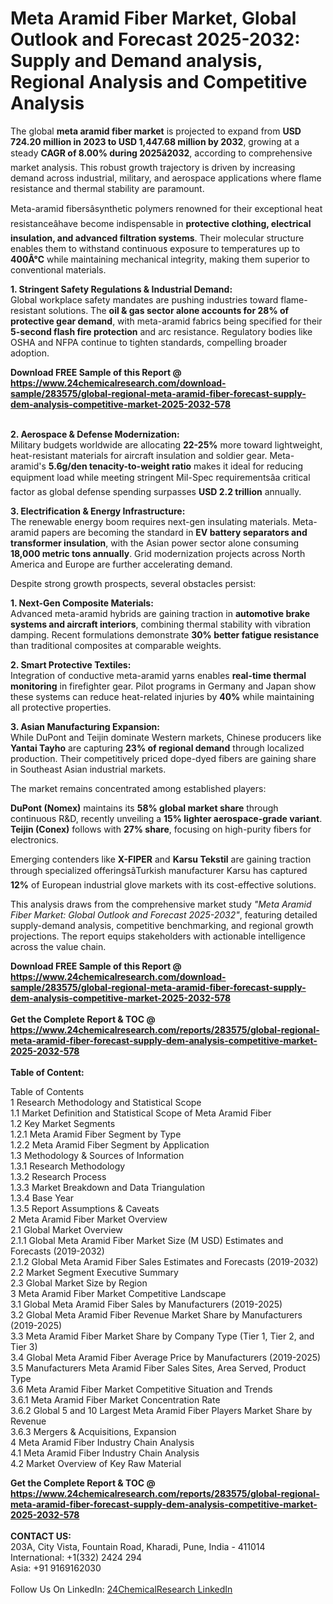 <h1>Meta Aramid Fiber Market, Global Outlook and Forecast 2025-2032: Supply and Demand analysis, Regional Analysis and Competitive Analysis</h1><p>The global <strong>meta aramid fiber market</strong> is projected to expand from <strong>USD 724.20 million in 2023 to USD 1,447.68 million by 2032</strong>, growing at a steady <strong>CAGR of 8.00% during 2025â2032</strong>, according to comprehensive market analysis. This robust growth trajectory is driven by increasing demand across industrial, military, and aerospace applications where flame resistance and thermal stability are paramount.</p><p>Meta-aramid fibersâsynthetic polymers renowned for their exceptional heat resistanceâhave become indispensable in <strong>protective clothing, electrical insulation, and advanced filtration systems</strong>. Their molecular structure enables them to withstand continuous exposure to temperatures up to <strong>400Â°C</strong> while maintaining mechanical integrity, making them superior to conventional materials.</p><p><strong>1. Stringent Safety Regulations &amp; Industrial Demand:</strong><br>
Global workplace safety mandates are pushing industries toward flame-resistant solutions. The <strong>oil &amp; gas sector alone accounts for 28% of protective gear demand</strong>, with meta-aramid fabrics being specified for their <strong>5-second flash fire protection</strong> and arc resistance. Regulatory bodies like OSHA and NFPA continue to tighten standards, compelling broader adoption.</p><div><b>Download FREE Sample of this Report @ 
            <a href="https://www.24chemicalresearch.com/download-sample/283575/global-regional-meta-aramid-fiber-forecast-supply-dem-analysis-competitive-market-2025-2032-578">
            https://www.24chemicalresearch.com/download-sample/283575/global-regional-meta-aramid-fiber-forecast-supply-dem-analysis-competitive-market-2025-2032-578</a></b></div><br><p><strong>2. Aerospace &amp; Defense Modernization:</strong><br>
Military budgets worldwide are allocating <strong>22-25%</strong> more toward lightweight, heat-resistant materials for aircraft insulation and soldier gear. Meta-aramid's <strong>5.6g/den tenacity-to-weight ratio</strong> makes it ideal for reducing equipment load while meeting stringent Mil-Spec requirementsâa critical factor as global defense spending surpasses <strong>USD 2.2 trillion</strong> annually.</p><p><strong>3. Electrification &amp; Energy Infrastructure:</strong><br>
The renewable energy boom requires next-gen insulating materials. Meta-aramid papers are becoming the standard in <strong>EV battery separators and transformer insulation</strong>, with the Asian power sector alone consuming <strong>18,000 metric tons annually</strong>. Grid modernization projects across North America and Europe are further accelerating demand.</p><p>Despite strong growth prospects, several obstacles persist:</p><p><strong>1. Next-Gen Composite Materials:</strong><br>
Advanced meta-aramid hybrids are gaining traction in <strong>automotive brake systems and aircraft interiors</strong>, combining thermal stability with vibration damping. Recent formulations demonstrate <strong>30% better fatigue resistance</strong> than traditional composites at comparable weights.</p><p><strong>2. Smart Protective Textiles:</strong><br>
Integration of conductive meta-aramid yarns enables <strong>real-time thermal monitoring</strong> in firefighter gear. Pilot programs in Germany and Japan show these systems can reduce heat-related injuries by <strong>40%</strong> while maintaining all protective properties.</p><p><strong>3. Asian Manufacturing Expansion:</strong><br>
While DuPont and Teijin dominate Western markets, Chinese producers like <strong>Yantai Tayho</strong> are capturing <strong>23% of regional demand</strong> through localized production. Their competitively priced dope-dyed fibers are gaining share in Southeast Asian industrial markets.</p><p>The market remains concentrated among established players:</p><p><strong>DuPont (Nomex)</strong> maintains its <strong>58% global market share</strong> through continuous R&amp;D, recently unveiling a <strong>15% lighter aerospace-grade variant</strong>. <strong>Teijin (Conex)</strong> follows with <strong>27% share</strong>, focusing on high-purity fibers for electronics.</p><p>Emerging contenders like <strong>X-FIPER</strong> and <strong>Karsu Tekstil</strong> are gaining traction through specialized offeringsâTurkish manufacturer Karsu has captured <strong>12%</strong> of European industrial glove markets with its cost-effective solutions.</p><p>This analysis draws from the comprehensive market study <em>"Meta Aramid Fiber Market: Global Outlook and Forecast 2025-2032"</em>, featuring detailed supply-demand analysis, competitive benchmarking, and regional growth projections. The report equips stakeholders with actionable intelligence across the value chain.</p><div><b>Download FREE Sample of this Report @ 
            <a href="https://www.24chemicalresearch.com/download-sample/283575/global-regional-meta-aramid-fiber-forecast-supply-dem-analysis-competitive-market-2025-2032-578">
            https://www.24chemicalresearch.com/download-sample/283575/global-regional-meta-aramid-fiber-forecast-supply-dem-analysis-competitive-market-2025-2032-578</a></b></div><br><div><b>Get the Complete Report & TOC @ 
            <a href="https://www.24chemicalresearch.com/reports/283575/global-regional-meta-aramid-fiber-forecast-supply-dem-analysis-competitive-market-2025-2032-578">
            https://www.24chemicalresearch.com/reports/283575/global-regional-meta-aramid-fiber-forecast-supply-dem-analysis-competitive-market-2025-2032-578</a></b></div><br>
            <b>Table of Content:</b><p>Table of Contents<br />
1 Research Methodology and Statistical Scope<br />
1.1 Market Definition and Statistical Scope of Meta Aramid Fiber<br />
1.2 Key Market Segments<br />
1.2.1 Meta Aramid Fiber Segment by Type<br />
1.2.2 Meta Aramid Fiber Segment by Application<br />
1.3 Methodology & Sources of Information<br />
1.3.1 Research Methodology<br />
1.3.2 Research Process<br />
1.3.3 Market Breakdown and Data Triangulation<br />
1.3.4 Base Year<br />
1.3.5 Report Assumptions & Caveats<br />
2 Meta Aramid Fiber Market Overview<br />
2.1 Global Market Overview<br />
2.1.1 Global Meta Aramid Fiber Market Size (M USD) Estimates and Forecasts (2019-2032)<br />
2.1.2 Global Meta Aramid Fiber Sales Estimates and Forecasts (2019-2032)<br />
2.2 Market Segment Executive Summary<br />
2.3 Global Market Size by Region<br />
3 Meta Aramid Fiber Market Competitive Landscape<br />
3.1 Global Meta Aramid Fiber Sales by Manufacturers (2019-2025)<br />
3.2 Global Meta Aramid Fiber Revenue Market Share by Manufacturers (2019-2025)<br />
3.3 Meta Aramid Fiber Market Share by Company Type (Tier 1, Tier 2, and Tier 3)<br />
3.4 Global Meta Aramid Fiber Average Price by Manufacturers (2019-2025)<br />
3.5 Manufacturers Meta Aramid Fiber Sales Sites, Area Served, Product Type<br />
3.6 Meta Aramid Fiber Market Competitive Situation and Trends<br />
3.6.1 Meta Aramid Fiber Market Concentration Rate<br />
3.6.2 Global 5 and 10 Largest Meta Aramid Fiber Players Market Share by Revenue<br />
3.6.3 Mergers & Acquisitions, Expansion<br />
4 Meta Aramid Fiber Industry Chain Analysis<br />
4.1 Meta Aramid Fiber Industry Chain Analysis<br />
4.2 Market Overview of Key Raw Material</p><div><b>Get the Complete Report & TOC @ 
            <a href="https://www.24chemicalresearch.com/reports/283575/global-regional-meta-aramid-fiber-forecast-supply-dem-analysis-competitive-market-2025-2032-578">
            https://www.24chemicalresearch.com/reports/283575/global-regional-meta-aramid-fiber-forecast-supply-dem-analysis-competitive-market-2025-2032-578</a></b></div><br><b>CONTACT US:</b><br>
            203A, City Vista, Fountain Road, Kharadi, Pune, India - 411014<br>
            International: +1(332) 2424 294<br>
            Asia: +91 9169162030 <br><br>
            Follow Us On LinkedIn: <a href="https://www.linkedin.com/company/24chemicalresearch/">24ChemicalResearch LinkedIn</a>